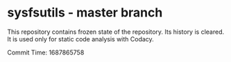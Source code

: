 # sysfsutils - master branch

This repository contains frozen state of the repository.
Its history is cleared. It is used only for static code
analysis with Codacy.

Commit Time: 1687865758